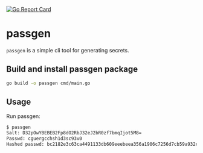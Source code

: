 [![Go Report Card](https://goreportcard.com/badge/github.com/qba73/passgen)](https://goreportcard.com/report/github.com/qba73/passgen)

# passgen

`passgen` is a simple cli tool for generating secrets.

## Build and install passgen package

```bash
go build -o passgen cmd/main.go
```

## Usage

Run passgen:

```bash
$ passgen
Salt: D32pOwYBEBEB2Fp8dO2RbJ32eJ2bR0zf7bmqIjot5M8=
Passwd: cguergcchsh1d3sc93v0
Hashed passwd: bc2182e3c63ca4491133db609eeebeea356a1906c7256d7cb59a932ce1946476
```
